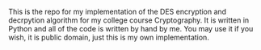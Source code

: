 This is the repo for my implementation of the DES encryption and decrpytion algorithm for my college course Cryptography. It is written in Python and all of the code is written by hand by me. You may use it if you wish, it is public domain, just this is my own implementation. 
